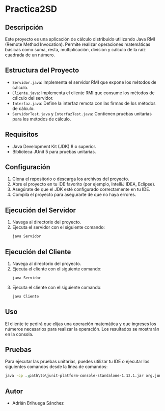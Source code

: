 # Practica2SD

## Descripción
Este proyecto es una aplicación de cálculo distribuido utilizando Java RMI (Remote Method Invocation). Permite realizar operaciones matemáticas básicas como suma, resta, multiplicación, división y cálculo de la raíz cuadrada de un número.

## Estructura del Proyecto
- `Servidor.java`: Implementa el servidor RMI que expone los métodos de cálculo.
- `Cliente.java`: Implementa el cliente RMI que consume los métodos de cálculo del servidor.
- `Interfaz.java`: Define la interfaz remota con las firmas de los métodos de cálculo.
- `ServidorTest.java` y `InterfazTest.java`: Contienen pruebas unitarias para los métodos de cálculo.

## Requisitos
- Java Development Kit (JDK) 8 o superior.
- Biblioteca JUnit 5 para pruebas unitarias.

## Configuración
1. Clona el repositorio o descarga los archivos del proyecto.
2. Abre el proyecto en tu IDE favorito (por ejemplo, IntelliJ IDEA, Eclipse).
3. Asegúrate de que el JDK esté configurado correctamente en tu IDE.
4. Compila el proyecto para asegurarte de que no haya errores.

## Ejecución del Servidor
1. Navega al directorio del proyecto.
2. Ejecuta el servidor con el siguiente comando:
   ```sh
   java Servidor
   ```

## Ejecución del Cliente
1. Navega al directorio del proyecto.
2. Ejecuta el cliente con el siguiente comando:
   ```sh
   java Servidor
   ```
3. Ejecuta el cliente con el siguiente comando:
   ```sh
   java Cliente
   ```

## Uso
El cliente te pedirá que elijas una operación matemática y que ingreses los números necesarios para realizar la operación. Los resultados se mostrarán en la consola.

## Pruebas
Para ejecutar las pruebas unitarias, puedes utilizar tu IDE o ejecutar los siguientes comandos desde la línea de comandos:
```sh
java -cp .;path\to\junit-platform-console-standalone-1.12.1.jar org.junit.platform.console.ConsoleLauncher --class-path . --scan-class-path
```

## Autor
- Adrián Brihuega Sánchez

